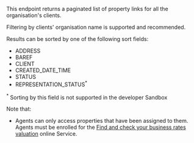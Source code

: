 <p>This endpoint returns a paginated list of property links for all the organisation's clients.</p>
<p>Filtering by clients' organisation name is supported and recommended.</p>

<p>Results can be sorted by one of the following sort fields:</p>
<ul>
    <li>ADDRESS</li>
    <li>BAREF</li>
    <li>CLIENT</li>
    <li>CREATED_DATE_TIME</li>
    <li>STATUS</li>
    <li>REPRESENTATION_STATUS<sup>*</sup></li>
</ul>
<p><sup>*</sup> Sorting by this field is not supported in the developer Sandbox</p>

<p>Note that:</p>

<ul class="list-bullet">
    <li class="font-xsmall">
        Agents can only access properties that have been assigned to them. Agents must be enrolled for the <a href="https://www.gov.uk/correct-your-business-rates" target="_blank">Find and check your business rates valuation</a> online Service.
    </li>
</ul>